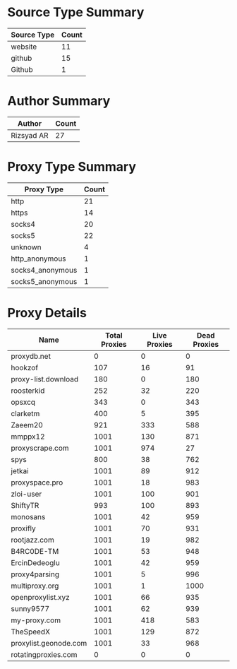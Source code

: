 # Source Type Summary

| Source Type | Count |
|-------------|-------|
| website | 11 |
| github | 15 |
| Github | 1 |


# Author Summary

| Author | Count |
|--------|-------|
| Rizsyad AR | 27 |


# Proxy Type Summary

| Proxy Type | Count |
|------------|-------|
| http | 21 |
| https | 14 |
| socks4 | 20 |
| socks5 | 22 |
| unknown | 4 |
| http_anonymous | 1 |
| socks4_anonymous | 1 |
| socks5_anonymous | 1 |


# Proxy Details

| Name | Total Proxies | Live Proxies | Dead Proxies |
|------|---------------|--------------|---------------|
| proxydb.net | 0 | 0 | 0 |
| hookzof | 107 | 16 | 91 |
| proxy-list.download | 180 | 0 | 180 |
| roosterkid | 252 | 32 | 220 |
| opsxcq | 343 | 0 | 343 |
| clarketm | 400 | 5 | 395 |
| Zaeem20 | 921 | 333 | 588 |
| mmppx12 | 1001 | 130 | 871 |
| proxyscrape.com | 1001 | 974 | 27 |
| spys | 800 | 38 | 762 |
| jetkai | 1001 | 89 | 912 |
| proxyspace.pro | 1001 | 18 | 983 |
| zloi-user | 1001 | 100 | 901 |
| ShiftyTR | 993 | 100 | 893 |
| monosans | 1001 | 42 | 959 |
| proxifly | 1001 | 70 | 931 |
| rootjazz.com | 1001 | 19 | 982 |
| B4RC0DE-TM | 1001 | 53 | 948 |
| ErcinDedeoglu | 1001 | 42 | 959 |
| proxy4parsing | 1001 | 5 | 996 |
| multiproxy.org | 1001 | 1 | 1000 |
| openproxylist.xyz | 1001 | 66 | 935 |
| sunny9577 | 1001 | 62 | 939 |
| my-proxy.com | 1001 | 418 | 583 |
| TheSpeedX | 1001 | 129 | 872 |
| proxylist.geonode.com | 1001 | 33 | 968 |
| rotatingproxies.com | 0 | 0 | 0 |
